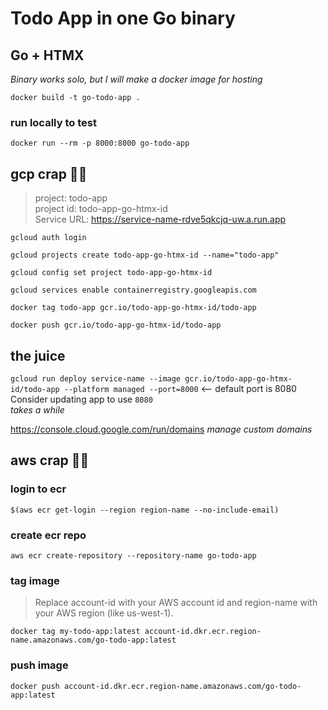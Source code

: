 # Todo App in one Go binary
## Go + HTMX
*Binary works solo, but I will make a docker image for hosting*

`docker build -t go-todo-app .`

### run locally to test  

`docker run --rm -p 8000:8000 go-todo-app`  

## gcp crap 👍🏼
> project: todo-app  
> project id: todo-app-go-htmx-id  
> Service URL: https://service-name-rdve5qkcjq-uw.a.run.app

`gcloud auth login`

`gcloud projects create todo-app-go-htmx-id --name="todo-app"` 

`gcloud config set project todo-app-go-htmx-id`

`gcloud services enable containerregistry.googleapis.com`

`docker tag todo-app gcr.io/todo-app-go-htmx-id/todo-app`

`docker push gcr.io/todo-app-go-htmx-id/todo-app`

## the juice

`gcloud run deploy service-name --image gcr.io/todo-app-go-htmx-id/todo-app --platform managed --port=8000` <-- default port is 8080  Consider updating app to use `8080`  
*takes a while*

https://console.cloud.google.com/run/domains *manage custom domains*
## aws crap 👎🏼
### login to ecr  

`$(aws ecr get-login --region region-name --no-include-email)`  

### create ecr repo  

`aws ecr create-repository --repository-name go-todo-app`  

### tag image
>Replace account-id with your AWS account id and region-name with your AWS region (like us-west-1).  

`docker tag my-todo-app:latest account-id.dkr.ecr.region-name.amazonaws.com/go-todo-app:latest`  

### push image  

`docker push account-id.dkr.ecr.region-name.amazonaws.com/go-todo-app:latest`